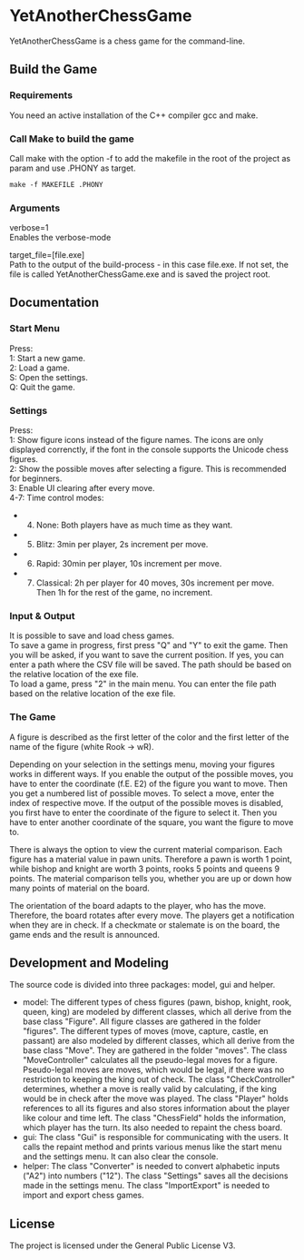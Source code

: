 # YetAnotherChessGame
YetAnotherChessGame is a chess game for the command-line.

## Build the Game

### Requirements
You need an active installation of the C++ compiler gcc and make.

### Call Make to build the game
Call make with the option -f to add the makefile in the root of the project as param and use .PHONY as target.<br>
```makefile
make -f MAKEFILE .PHONY
```

### Arguments
verbose=1<br>Enables the verbose-mode<br>

target_file=[file.exe]<br>Path to the output of the build-process - in this case file.exe. 
If not set, the file is called YetAnotherChessGame.exe and is saved the project root.

## Documentation

### Start Menu 
Press:<br>
 1: Start a new game.<br>
 2: Load a game.<br>
 S: Open the settings.<br>
 Q: Quit the game.<br>

### Settings
Press:<br>
1: Show figure icons instead of the figure names. The icons are only displayed correnctly, if the font in the console supports the Unicode chess figures. <br>
2: Show the possible moves after selecting a figure. This is recommended for beginners.<br>
3: Enable UI clearing after every move. <br>
4-7: Time control modes: <br>
* 4. None: Both players have as much time as they want. <br>
* 5. Blitz: 3min per player, 2s increment per move. <br>
* 6. Rapid: 30min per player, 10s increment per move. <br>
* 7. Classical: 2h per player for 40 moves, 30s increment per move. Then 1h for the rest of the game, no increment. <br>

### Input & Output
It is possible to save and load chess games. <br> 
To save a game in progress, first press "Q" and "Y" to exit the game. Then you will be asked, if you want to save the current position. If yes, you can enter a path where the CSV file will be saved. The path should be based on the relative location of the exe file. <br>
To load a game, press "2" in the main menu. You can enter the file path based on the relative location of the exe file. <br>

   
### The Game
A figure is described as the first letter of the color and the first letter of the name of the figure (white Rook -> wR). <br>

Depending on your selection in the settings menu, moving your figures works in different ways. If you enable the output of the possible moves, you have to enter the coordinate (f.E. E2) of the figure you want to move. Then you get a numbered list of possible moves. To select a move, enter the index of respective move. If the output of the possible moves is disabled, you first have to enter the coordinate of the figure to select it. Then you have to enter another coordinate of the square, you want the figure to move to. <br>

There is always the option to view the current material comparison. Each figure has a material value in pawn units. Therefore a pawn is worth 1 point, while bishop and knight are worth 3 points, rooks 5 points and queens 9 points. The material comparison tells you, whether you are up or down how many points of material on the board. <br>

The orientation of the board adapts to the player, who has the move. Therefore, the board rotates after every move. The players get a notification when they are in check. If a checkmate or stalemate is on the board, the game ends and the result is announced. <br>

## Development and Modeling
The source code is divided into three packages: model, gui and helper. <br>
* model: The different types of chess figures (pawn, bishop, knight, rook, queen, king) are modeled by different classes, which all derive from the base class "Figure". All figure classes are gathered in the folder "figures". The different types of moves (move, capture, castle, en passant) are also modeled by different classes, which all derive from the base class "Move". They are gathered in the folder "moves". The class "MoveController" calculates all the pseudo-legal moves for a figure. Pseudo-legal moves are moves, which would be legal, if there was no restriction to keeping the king out of check. The class "CheckController" determines, whether a move is really valid by calculating, if the king would be in check after the move was played. The class "Player" holds references to all its figures and also stores information about the player like colour and time left. The class "ChessField" holds the information, which player has the turn. Its also needed to repaint the chess board. <br>
* gui: The class "Gui" is responsible for communicating with the users. It calls the repaint method and prints various menus like the start menu and the settings menu. It can also clear the console. <br>
* helper: The class "Converter" is needed to convert alphabetic inputs ("A2") into numbers ("12"). The class "Settings" saves all the decisions made in the settings menu. The class "ImportExport" is needed to import and export chess games. <br>

## License
The project is licensed under the General Public License V3.